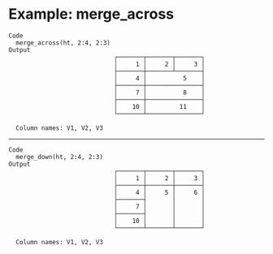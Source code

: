 # Example: merge_across

    Code
      merge_across(ht, 2:4, 2:3)
    Output
                                 ┌───────┬───────┬───────┐
                                 │     1 │     2 │     3 │
                                 ├───────┼───────┴───────┤
                                 │     4 │          5    │
                                 ├───────┼───────────────┤
                                 │     7 │          8    │
                                 ├───────┼───────────────┤
                                 │    10 │         11    │
                                 └───────┴───────────────┘
      
      Column names: V1, V2, V3

---

    Code
      merge_down(ht, 2:4, 2:3)
    Output
                                 ┌───────┬───────┬───────┐
                                 │     1 │     2 │     3 │
                                 ├───────┼───────┼───────┤
                                 │     4 │     5 │     6 │
                                 ├───────┤       │       │
                                 │     7 │       │       │
                                 ├───────┤       │       │
                                 │    10 │       │       │
                                 └───────┴───────┴───────┘
      
      Column names: V1, V2, V3

